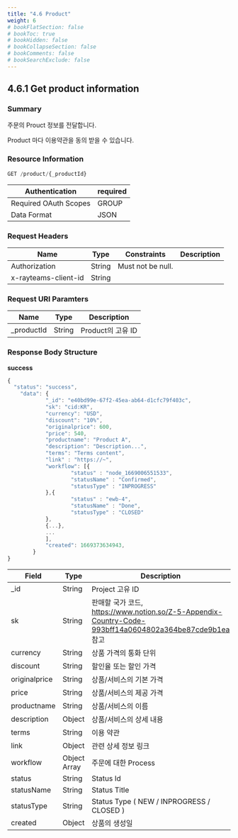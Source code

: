 ```yaml
---
title: "4.6 Product"
weight: 6
# bookFlatSection: false
# bookToc: true
# bookHidden: false
# bookCollapseSection: false
# bookComments: false
# bookSearchExclude: false
---
```


## 4.6.1 Get product information

### Summary

주문의 Prouct 정보를 전달합니다.

Product 마다 이용약관을 동의 받을 수 있습니다.

### Resource Information

```jsx
GET /product/{_productId}
```

| Authentication | required |
| --- | --- |
| Required OAuth Scopes | GROUP |
| Data Format | JSON |

### Request Headers

| Name | Type | Constraints | Description |
| --- | --- | --- | --- |
| Authorization | String | Must not be null. |  |
| x-rayteams-client-id | String |  |  |

### Request URI Paramters

| Name | Type | Description |
| --- | --- | --- |
| _productId | String | Product의 고유 ID |

### Response Body Structure

**success**

```jsx
{
  "status": "success",
	"data": {
			"_id": "e40bd99e-67f2-45ea-ab64-d1cfc79f403c",
			"sk": "cid:KR",
			"currency": "USD",
			"discount": "10%",
			"originalprice": 600,
			"price": 540,
			"productname": "Product A",
			"description": "Description...",
			"terms": "Terms content",
			"link" : "https://~",
			"workflow": [{
					"status" : "node_1669006551533",
					"statusName" : "Confirmed",
					"statusType" : "INPROGRESS"
			},{
					"status" : "ewb-4",
					"statusName" : "Done",
					"statusType" : "CLOSED"
			},
			{...},
			...
			],
			"created": 1669373634943,
		}
}
```

| Field | Type | Description |
| --- | --- | --- |
| _id | String | Project 고유 ID |
| sk | String | 판매할 국가 코드, https://www.notion.so/Z-5-Appendix-Country-Code-993bff14a0604802a364be87cde9b1ea 참고 |
| currency | String | 상품 가격의 통화 단위 |
| discount | String | 할인율 또는 할인 가격 |
| originalprice | String | 상품/서비스의 기본 가격 |
| price | String | 상품/서비스의 제공 가격 |
| productname | String | 상품/서비스의 이름 |
| description | Object | 상품/서비스의 상세 내용 |
| terms | String | 이용 약관 |
| link | Object | 관련 상세 정보 링크 |
| workflow | Object Array | 주문에 대한 Process |
|   status | String | Status Id |
|   statusName | String | Status Title |
|   statusType | String | Status Type ( NEW / INPROGRESS / CLOSED ) |
| created | Object | 상품의 생성일 |